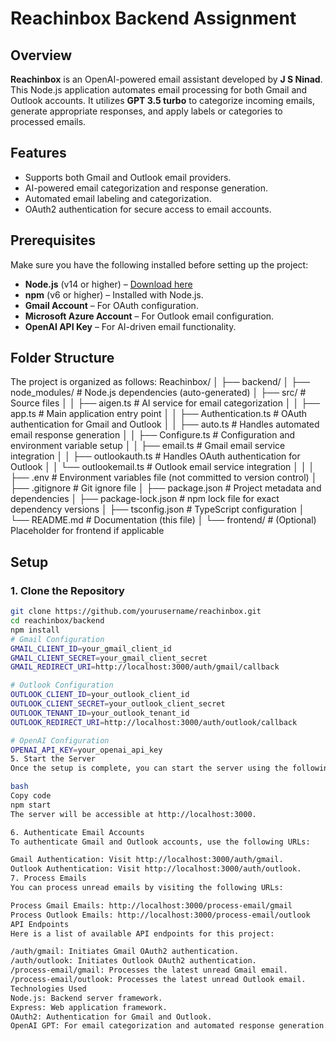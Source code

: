 # Reachinbox Backend Assignment

## Overview

**Reachinbox** is an OpenAI-powered email assistant developed by **J S Ninad**. This Node.js application automates email processing for both Gmail and Outlook accounts. It utilizes **GPT 3.5 turbo** to categorize incoming emails, generate appropriate responses, and apply labels or categories to processed emails.

## Features

- Supports both Gmail and Outlook email providers.
- AI-powered email categorization and response generation.
- Automated email labeling and categorization.
- OAuth2 authentication for secure access to email accounts.

## Prerequisites

Make sure you have the following installed before setting up the project:

- **Node.js** (v14 or higher) – [Download here](https://nodejs.org/)
- **npm** (v6 or higher) – Installed with Node.js.
- **Gmail Account** – For OAuth configuration.
- **Microsoft Azure Account** – For Outlook email configuration.
- **OpenAI API Key** – For AI-driven email functionality.

## Folder Structure

The project is organized as follows:
Reachinbox/
│
├── backend/
│   ├── node_modules/          # Node.js dependencies (auto-generated)
│   ├── src/                   # Source files
│   │   ├── aigen.ts           # AI service for email categorization
│   │   ├── app.ts             # Main application entry point
│   │   ├── Authentication.ts  # OAuth authentication for Gmail and Outlook
│   │   ├── auto.ts            # Handles automated email response generation
│   │   ├── Configure.ts       # Configuration and environment variable setup
│   │   ├── email.ts           # Gmail email service integration
│   │   ├── outlookauth.ts     # Handles OAuth authentication for Outlook
│   │   └── outlookemail.ts    # Outlook email service integration
│   │
│   ├── .env                   # Environment variables file (not committed to version control)
│   ├── .gitignore             # Git ignore file
│   ├── package.json           # Project metadata and dependencies
│   ├── package-lock.json      # npm lock file for exact dependency versions
│   ├── tsconfig.json          # TypeScript configuration
│   └── README.md              # Documentation (this file)
│
└── frontend/                  # (Optional) Placeholder for frontend if applicable




## Setup

### 1. Clone the Repository

```bash
git clone https://github.com/yourusername/reachinbox.git
cd reachinbox/backend
npm install
# Gmail Configuration
GMAIL_CLIENT_ID=your_gmail_client_id
GMAIL_CLIENT_SECRET=your_gmail_client_secret
GMAIL_REDIRECT_URI=http://localhost:3000/auth/gmail/callback

# Outlook Configuration
OUTLOOK_CLIENT_ID=your_outlook_client_id
OUTLOOK_CLIENT_SECRET=your_outlook_client_secret
OUTLOOK_TENANT_ID=your_outlook_tenant_id
OUTLOOK_REDIRECT_URI=http://localhost:3000/auth/outlook/callback

# OpenAI Configuration
OPENAI_API_KEY=your_openai_api_key
5. Start the Server
Once the setup is complete, you can start the server using the following command:

bash
Copy code
npm start
The server will be accessible at http://localhost:3000.

6. Authenticate Email Accounts
To authenticate Gmail and Outlook accounts, use the following URLs:

Gmail Authentication: Visit http://localhost:3000/auth/gmail.
Outlook Authentication: Visit http://localhost:3000/auth/outlook.
7. Process Emails
You can process unread emails by visiting the following URLs:

Process Gmail Emails: http://localhost:3000/process-email/gmail
Process Outlook Emails: http://localhost:3000/process-email/outlook
API Endpoints
Here is a list of available API endpoints for this project:

/auth/gmail: Initiates Gmail OAuth2 authentication.
/auth/outlook: Initiates Outlook OAuth2 authentication.
/process-email/gmail: Processes the latest unread Gmail email.
/process-email/outlook: Processes the latest unread Outlook email.
Technologies Used
Node.js: Backend server framework.
Express: Web application framework.
OAuth2: Authentication for Gmail and Outlook.
OpenAI GPT: For email categorization and automated response generation.